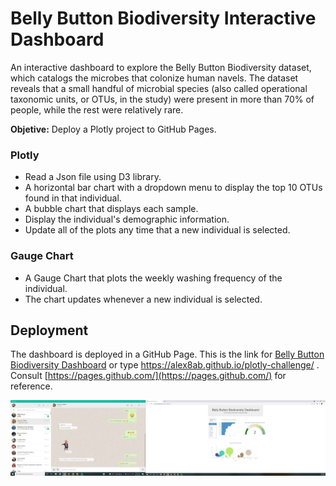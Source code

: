 # Belly Button Biodiversity Interactive Dashboard
An interactive dashboard to explore the Belly Button Biodiversity dataset, which catalogs the microbes that colonize human navels. The dataset reveals that a small handful of microbial species (also called operational taxonomic units, or OTUs, in the study) were present in more than 70% of people, while the rest were relatively rare.

**Objetive:** Deploy a Plotly project to GitHub Pages.

### Plotly

- Read a Json file using D3 library.
- A horizontal bar chart with a dropdown menu to display the top 10 OTUs found in that individual.
- A bubble chart that displays each sample.
- Display the individual's demographic information.
- Update all of the plots any time that a new individual is selected.

### Gauge Chart

- A Gauge Chart that plots the weekly washing frequency of the individual.
- The chart updates whenever a new individual is selected.

## Deployment

The dashboard is deployed in a GitHub Page. This is the link for [Belly Button Biodiversity Dashboard](https://alex8ab.github.io/plotly-challenge/) or type https://alex8ab.github.io/plotly-challenge/ . Consult [https://pages.github.com/](https://pages.github.com/) for reference. 


![Dashboard](/Dashboard_image.png)
